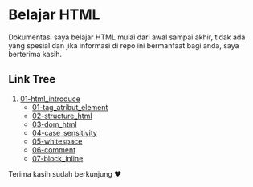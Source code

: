# Belajar HTML

Dokumentasi saya belajar HTML mulai dari awal sampai akhir, tidak ada yang spesial dan jika informasi di repo ini bermanfaat bagi anda, saya berterima kasih.

## Link Tree

1. [01-html_introduce](https://github.com/naidra68/belajar-html/tree/main/01-html_introduce)
    - [01-tag_atribut_element](https://github.com/naidra68/belajar-html/tree/main/01-html_introduce/01-tag_atribut_element)
    - [02-structure_html](https://github.com/naidra68/belajar-html/tree/main/01-html_introduce/01-structure_html)
    - [03-dom_html](https://github.com/naidra68/belajar-html/tree/main/01-html_introduce/01-dom_html)
    - [04-case_sensitivity](https://github.com/naidra68/belajar-html/tree/main/01-html_introduce/01-case_sensitivity)
    - [05-whitespace](https://github.com/naidra68/belajar-html/tree/main/01-html_introduce/01-whitespace)
    - [06-comment](https://github.com/naidra68/belajar-html/tree/main/01-html_introduce/01-comment)
    - [07-block_inline](https://github.com/naidra68/belajar-html/tree/main/01-html_introduce/01-block_inline)

Terima kasih sudah berkunjung :heart: